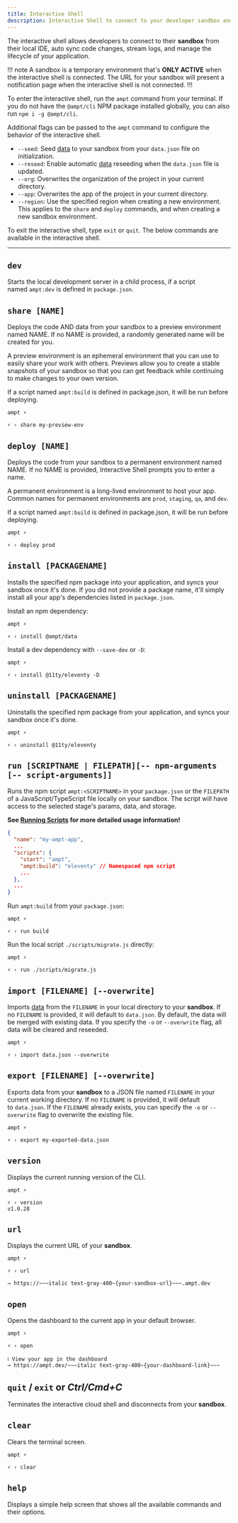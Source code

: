 ```yaml
---
title: Interactive Shell
description: Interactive Shell to connect to your developer sandbox and manage Ampt environments.
---
```


The interactive shell allows developers to connect to their **sandbox** from their local IDE, auto sync code changes, stream logs, and manage the lifecycle of your application.

!!! note
A sandbox is a temporary environment that's **ONLY ACTIVE** when the interactive shell is connected. The URL for your sandbox will present a notification page when the interactive shell is not connected.
!!!

To enter the interactive shell, run the `ampt` command from your terminal. If you do not have the `@ampt/cli` NPM package installed globally, you can also run `npm i -g @ampt/cli`.

Additional flags can be passed to the `ampt` command to configure the behavior of the interactive shell.

- `--seed`: Seed [data](/docs/data) to your sandbox from your `data.json` file on initialization.
- `--reseed`: Enable automatic [data](/docs/data) reseeding when the `data.json` file is updated.
- `--org`: Overwrites the organization of the project in your current directory.
- `--app`: Overwrites the app of the project in your current directory.
- `--region`: Use the specified region when creating a new environment. This applies to the `share` and `deploy` commands, and when creating a new sandbox environment.

To exit the interactive shell, type `exit` or `quit`. The below commands are available in the interactive shell.

---

## `dev`

Starts the local development server in a child process, if a script named `ampt:dev` is defined in `package.json`.

## `share [NAME]`

Deploys the code AND data from your sandbox to a preview environment named NAME. If no NAME is provided, a randomly generated name will be created for you.

A preview environment is an ephemeral environment that you can use to easily share your work with others. Previews allow you to create a stable snapshots of your sandbox so that you can get feedback while continuing to make changes to your own version.

If a script named `ampt:build` is defined in package.json, it will be run before deploying.

```terminal title=Terminal, copy=false
ampt ⚡

⚡ › share my-preview-env
```

## `deploy [NAME]`

Deploys the code from your sandbox to a permanent environment named NAME. If no NAME is provided, Interactive Shell prompts you to enter a name.

A permanent environment is a long-lived environment to host your app. Common names for permanent environments are `prod`, `staging`, `qa`, and `dev`.

If a script named `ampt:build` is defined in package.json, it will be run before deploying.

```terminal title=Terminal, copy=false
ampt ⚡

⚡ › deploy prod
```

## `install [PACKAGENAME]`

Installs the specified npm package into your application, and syncs your sandbox once it's done. If you did not provide a package name, it'll simply install all your app's dependencies listed in `package.json`.

Install an npm dependency:

```terminal title=Terminal, copy=false
ampt ⚡

⚡ › install @ampt/data
```

Install a dev dependency with `--save-dev` or `-D`:

```terminal title=Terminal, copy=false
ampt ⚡

⚡ › install @11ty/eleventy -D
```

## `uninstall [PACKAGENAME]`

Uninstalls the specified npm package from your application, and syncs your sandbox once it's done.

```terminal title=Terminal, copy=false
ampt ⚡

⚡ › uninstall @11ty/eleventy
```

## `run [SCRIPTNAME | FILEPATH][-- npm-arguments [-- script-arguments]]`

Runs the npm script `ampt:<SCRIPTNAME>` in your `package.json` or the `FILEPATH` of a JavaScript/TypeScript file locally on your sandbox. The script will have access to the selected stage's params, data, and storage.

**See [Running Scripts](/docs/scripts/) for more detailed usage information!**

```json title=package.json, copy=false
{
  "name": "my-ampt-app",
  ...
  "scripts": {
    "start": "ampt",
    "ampt:build": "eleventy" // Namespaced npm script
    ...
  },
  ...
}
```

Run `ampt:build` from your `package.json`:

```terminal title=Terminal, copy=false
ampt ⚡

⚡ › run build
```

Run the local script `./scripts/migrate.js` directly:

```terminal title=Terminal, copy=false
ampt ⚡

⚡ › run ./scripts/migrate.js
```

## `import [FILENAME] [--overwrite]`

Imports [data](/docs/data) from the `FILENAME` in your local directory to your **sandbox**. If no `FILENAME` is provided, it will default to `data.json`. By default, the data will be merged with existing data. If you specify the `-o` or `--overwrite` flag, all data will be cleared and reseeded.

```terminal title=Terminal, copy=false
ampt ⚡

⚡ › import data.json --overwrite
```

## `export [FILENAME] [--overwrite]`

Exports data from your **sandbox** to a JSON file named `FILENAME` in your current working directory. If no `FILENAME` is provided, it will default to `data.json`. If the `FILENAME` already exists, you can specify the `-o` or `--overwrite` flag to overwrite the existing file.

```terminal title=Terminal, copy=false
ampt ⚡

⚡ › export my-exported-data.json
```

## `version`

Displays the current running version of the CLI.

```terminal title=Terminal, copy=false
ampt ⚡

⚡ › version
v1.0.28
```

## `url`

Displays the current URL of your **sandbox**.

```terminal title=Terminal, copy=false
ampt ⚡

⚡ › url

→ https://~~~italic text-gray-400~{your-sandbox-url}~~~.ampt.dev
```

## `open`

Opens the dashboard to the current app in your default browser.

```terminal title=Terminal, copy=false
ampt ⚡

⚡ › open

ℹ View your app in the dashboard
→ https://ampt.dev/~~~italic text-gray-400~{your-dashboard-link}~~~
```

## `quit` / `exit` or *Ctrl/Cmd+C*

Terminates the interactive cloud shell and disconnects from your **sandbox**.

## `clear`

Clears the terminal screen.

```terminal title=Terminal, copy=false
ampt ⚡

⚡ › clear
```

## `help`

Displays a simple help screen that shows all the available commands and their options.
